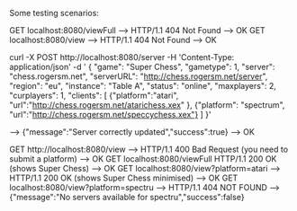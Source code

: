 Some testing scenarios:

GET localhost:8080/viewFull --> HTTP/1.1 404 Not Found --> OK
GET localhost:8080/view --> HTTP/1.1 404 Not Found --> OK

curl -X POST http://localhost:8080/server  -H 'Content-Type: application/json' -d '    {
        "game": "Super Chess",
        "gametype": 1,
        "server": "chess.rogersm.net",
        "serverURL": "http://chess.rogersm.net/server",
        "region": "eu",
        "instance": "Table A",
        "status": "online",
        "maxplayers": 2,
        "curplayers": 1,
        "clients": [
            {"platform":"atari", "url":"http://chess.rogersm.net/atarichess.xex" },
            {"platform": "spectrum", "url":"http://chess.rogersm.net/speccychess.xex"}
        ]
    }'

--> {"message":"Server correctly updated","success":true} --> OK

GET http://localhost:8080/view --> HTTP/1.1 400 Bad Request (you need to submit a platform) --> OK
GET localhost:8080/viewFull HTTP/1.1 200 OK (shows Super Chess) --> OK
GET localhost:8080/view?platform=atari --> HTTP/1.1 200 OK (shows Super Chess minimised) --> OK
GET localhost:8080/view?platform=spectru --> HTTP/1.1 404 NOT FOUND --> {"message":"No servers available for spectru","success":false}